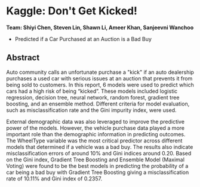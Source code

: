 # Kaggle: Don't Get Kicked!

**Team: Shiyi Chen, Steven Lin, Shawn Li, Ameer Khan, Sanjeevni Wanchoo**

* Predicted if a Car Purchased at an Auction is a Bad Buy

## Abstract

Auto community calls an unfortunate purchase a "kick" if an auto dealership purchases a used car with serious issues at an auction that prevents it from being sold to customers. In this report, 6 models were used to predict which cars had a high risk of being “kicked”. These models included logistic regression, decision tree, neural network, random forest, gradient tree boosting, and an ensemble method. Different criteria for model evaluation, such as misclassification rate and the Gini impurity index, were used.

External demographic data was also leveraged to improve the predictive power of the models. However, the vehicle purchase data played a more important role than the demographic information in predicting outcomes. The WheelType variable was the most critical predictor across different models that determined if a vehicle was a bad buy. The results also indicate misclassification errors of around 10% and Gini indices around 0.20. Based on the Gini index, Gradient Tree Boosting and Ensemble Model (Maximal Voting) were found to be the best models in predicting the probability of a car being a bad buy with Gradient Tree Boosting giving a misclassification rate of 10.11% and Gini index of 0.2357.
